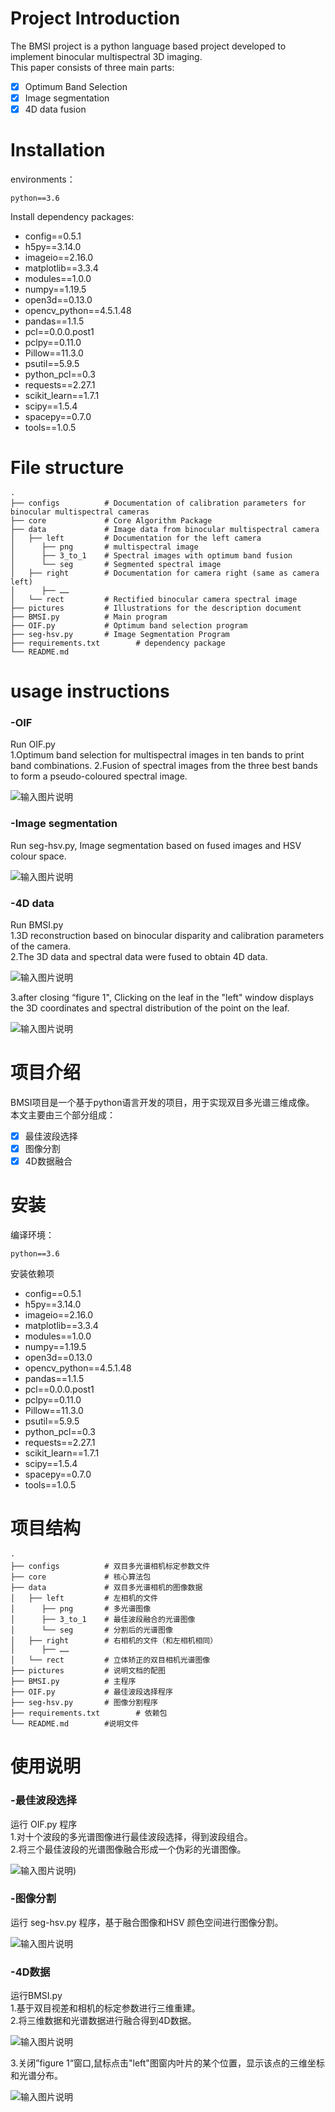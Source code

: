 
# Project Introduction 
The BMSI project is a python language based project developed to implement binocular multispectral 3D imaging.  
This paper consists of three main parts: 
 - [x] Optimum Band Selection  
 - [x] Image segmentation   
 - [x] 4D data fusion 
  
 # Installation  
environments：  
```
python==3.6  
```  
Install dependency packages:
- config==0.5.1  
- h5py==3.14.0  
- imageio==2.16.0  
- matplotlib==3.3.4  
- modules==1.0.0  
- numpy==1.19.5  
- open3d==0.13.0  
- opencv_python==4.5.1.48  
- pandas==1.1.5  
- pcl==0.0.0.post1  
- pclpy==0.11.0  
- Pillow==11.3.0  
- psutil==5.9.5  
- python_pcl==0.3  
- requests==2.27.1  
- scikit_learn==1.7.1  
- scipy==1.5.4  
- spacepy==0.7.0  
- tools==1.0.5  
  
  
  
# File structure  
  
```  
·
├── configs          # Documentation of calibration parameters for binocular multispectral cameras  
├── core             # Core Algorithm Package  
├── data             # Image data from binocular multispectral camera 
│   ├── left         # Documentation for the left camera  
│      ├── png       # multispectral image  
│      ├── 3_to_1    # Spectral images with optimum band fusion  
│      └── seg       # Segmented spectral image    
│   ├── right        # Documentation for camera right (same as camera left)  
│      ├── ……  
│   └── rect         # Rectified binocular camera spectral image
├── pictures         # Illustrations for the description document  
├── BMSI.py          # Main program  
├── OIF.py           # Optimum band selection program 
├── seg-hsv.py       # Image Segmentation Program  
├── requirements.txt        # dependency package  
└── README.md          
  ```  
  
# usage instructions  
  
### -OIF 
Run OIF.py   
 1.Optimum band selection for multispectral images in ten bands to print band combinations. 
 2.Fusion of spectral images from the three best bands to form a pseudo-coloured spectral image.  

![输入图片说明](https://github.com/wwxsoul1234/BMSI/blob/master/pictures/1.png)
  
  
### -Image segmentation  
 Run seg-hsv.py, Image segmentation based on fused images and HSV colour space.

 ![输入图片说明](https://github.com/wwxsoul1234/BMSI/blob/master/pictures/2.png)
 
### -4D data 
Run BMSI.py   
1.3D reconstruction based on binocular disparity and calibration parameters of the camera.  
2.The 3D data and spectral data were fused to obtain 4D data. 

![输入图片说明](https://github.com/wwxsoul1234/BMSI/blob/master/pictures/3.png)

3.after closing “figure 1", Clicking on the leaf in the "left" window displays the 3D coordinates and spectral distribution of the point on the leaf. 

![输入图片说明](https://github.com/wwxsoul1234/BMSI/blob/master/pictures/4.png)
  









# 项目介绍  
BMSI项目是一个基于python语言开发的项目，用于实现双目多光谱三维成像。  
本文主要由三个部分组成：  
 - [x] 最佳波段选择  
 - [x] 图像分割  
 - [x] 4D数据融合  
  
 # 安装  
编译环境：  
```
python==3.6  
```  
安装依赖项  
- config==0.5.1  
- h5py==3.14.0  
- imageio==2.16.0  
- matplotlib==3.3.4  
- modules==1.0.0  
- numpy==1.19.5  
- open3d==0.13.0  
- opencv_python==4.5.1.48  
- pandas==1.1.5  
- pcl==0.0.0.post1  
- pclpy==0.11.0  
- Pillow==11.3.0  
- psutil==5.9.5  
- python_pcl==0.3  
- requests==2.27.1  
- scikit_learn==1.7.1  
- scipy==1.5.4  
- spacepy==0.7.0  
- tools==1.0.5  
  
  
  
# 项目结构  
  
```  
·
├── configs          # 双目多光谱相机标定参数文件  
├── core             # 核心算法包  
├── data             # 双目多光谱相机的图像数据 
│   ├── left         # 左相机的文件  
│      ├── png       # 多光谱图像  
│      ├── 3_to_1    # 最佳波段融合的光谱图像  
│      └── seg       # 分割后的光谱图像  
│   ├── right        # 右相机的文件（和左相机相同）  
│      ├── ……  
│   └── rect         # 立体矫正的双目相机光谱图像
├── pictures         # 说明文档的配图  
├── BMSI.py          # 主程序  
├── OIF.py           # 最佳波段选择程序  
├── seg-hsv.py       # 图像分割程序  
├── requirements.txt        # 依赖包  
└── README.md        #说明文件  
  ```  
  
# 使用说明  
  
### -最佳波段选择  
运行 OIF.py 程序  
 1.对十个波段的多光谱图像进行最佳波段选择，得到波段组合。  
 2.将三个最佳波段的光谱图像融合形成一个伪彩的光谱图像。  
 
![输入图片说明](https://github.com/wwxsoul1234/BMSI/blob/master/pictures/1.png))
  
  
### -图像分割  
 运行 seg-hsv.py  程序，基于融合图像和HSV 颜色空间进行图像分割。 
 
 ![输入图片说明](https://github.com/wwxsoul1234/BMSI/blob/master/pictures/2.png)
 
### -4D数据  
运行BMSI.py   
1.基于双目视差和相机的标定参数进行三维重建。  
2.将三维数据和光谱数据进行融合得到4D数据。

![输入图片说明](https://github.com/wwxsoul1234/BMSI/blob/master/pictures/3.png)

3.关闭”figure 1“窗口,鼠标点击"left"图窗内叶片的某个位置，显示该点的三维坐标和光谱分布。 

![输入图片说明](https://github.com/wwxsoul1234/BMSI/blob/master/pictures/4.png)
  

